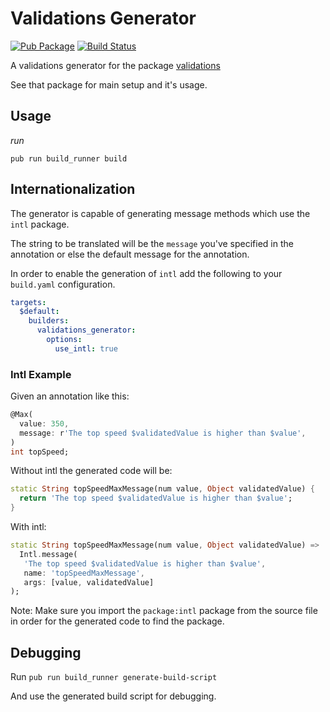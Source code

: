 # Validations Generator
<!-- Badges -->

[![Pub Package](https://img.shields.io/pub/v/validations.svg)](https://pub.dev/packages/validations)
[![Build Status](https://travis-ci.org/dartlib/validations.svg?branch=master)](https://travis-ci.org/dartlib/validations)

A validations generator for the package [validations](https://pub.dev/packages/validations)

See that package for main setup and it's usage.

## Usage

*run*

`pub run build_runner build`

## Internationalization

The generator is capable of generating message methods which use the `intl` package.

The string to be translated will be the `message` you've specified in the annotation or else
the default message for the annotation.

In order to enable the generation of `intl` add the following to your `build.yaml` configuration.

```yaml
targets:
  $default:
    builders:
      validations_generator:
        options:
          use_intl: true 
```

### Intl Example

Given an annotation like this:
```dart
@Max(
  value: 350,
  message: r'The top speed $validatedValue is higher than $value',
)
int topSpeed;
```

Without intl the generated code will be:
```dart
static String topSpeedMaxMessage(num value, Object validatedValue) {
  return 'The top speed $validatedValue is higher than $value';
}
```

With intl:
```dart
static String topSpeedMaxMessage(num value, Object validatedValue) =>
  Intl.message(
   'The top speed $validatedValue is higher than $value',
   name: 'topSpeedMaxMessage',
   args: [value, validatedValue]
);
```

Note:
  Make sure you import the `package:intl` package from the source file in order for the
  generated code to find the package.

## Debugging

Run `pub run build_runner generate-build-script`

And use the generated build script for debugging.